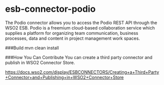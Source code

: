 # esb-connector-podio
The Podio connector allows you to access the Podio REST API through the WSO2 ESB. Podio is a freemium cloud-based collaboration service which supplies a platform for organizing team communication, business processes, data and content in project management work spaces.

###Build
mvn clean install

###How You Can Contribute
You can create a third party connector and publish in WSO2 Connector Store.

https://docs.wso2.com/display/ESBCONNECTORS/Creating+a+Third+Party+Connector+and+Publishing+in+WSO2+Connector+Store
